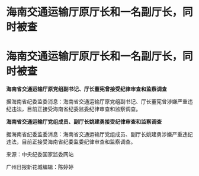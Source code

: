 # 海南交通运输厅原厅长和一名副厅长，同时被查

# 海南交通运输厅原厅长和一名副厅长，同时被查

**海南省交通运输厅原党组副书记、厅长董宪曾接受纪律审查和监察调查**

据海南省纪委监委消息：海南省交通运输厅原党组副书记、厅长董宪曾涉嫌严重违纪违法，目前正接受海南省纪委监委纪律审查和监察调查。

**海南省交通运输厅党组成员、副厅长姚建勇接受纪律审查和监察调查**

据海南省纪委监委消息：海南省交通运输厅党组成员、副厅长姚建勇涉嫌严重违纪违法，目前正接受海南省纪委监委纪律审查和监察调查。

来源：中央纪委国家监委网站

广州日报新花城编辑：陈婷婷

